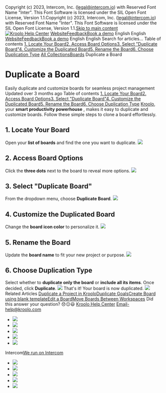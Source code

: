Copyright (c) 2023, Intercom, Inc. (legal@intercom.io) with Reserved Font Name "Inter". This Font Software is licensed under the SIL Open Font License, Version 1.1.Copyright (c) 2023, Intercom, Inc. (legal@intercom.io) with Reserved Font Name "Inter". This Font Software is licensed under the SIL Open Font License, Version 1.1.[Skip to main content](https://help.kroolo.com/en/articles/10568523-duplicate-a-board#main-content)
[![Kroolo Help Center](https://downloads.intercomcdn.com/i/o/h4qkzypg/611116/ee699fbf23fef0f6d8d4f666d84c/37cdcedd14003d8fdcfdeda0a05c09cb)](https://help.kroolo.com/en/)
[Website](https://kroolo.com/)[Feedback](https://kroolo.featurebase.app/)[Book a demo](https://kroolo.com/book-demo)
English
English
[Website](https://kroolo.com/)[Feedback](https://kroolo.featurebase.app/)[Book a demo](https://kroolo.com/book-demo)
English
English
Search for articles...
Table of contents
[1. Locate Your Board](https://help.kroolo.com/en/articles/10568523-duplicate-a-board#h_eecff80a37)[2. Access Board Options](https://help.kroolo.com/en/articles/10568523-duplicate-a-board#h_8e6e681d6b)[3. Select "Duplicate Board"](https://help.kroolo.com/en/articles/10568523-duplicate-a-board#h_f4efd18132)[4. Customize the Duplicated Board](https://help.kroolo.com/en/articles/10568523-duplicate-a-board#h_5cf499923a)[5. Rename the Board](https://help.kroolo.com/en/articles/10568523-duplicate-a-board#h_8088c44397)[6. Choose Duplication Type](https://help.kroolo.com/en/articles/10568523-duplicate-a-board#h_e217f95d42)
[All Collections](https://help.kroolo.com/en/)[Boards](https://help.kroolo.com/en/collections/11679458-boards)
Duplicate a Board
# Duplicate a Board
Easily duplicate and customize boards for seamless project management
Updated over 3 months ago
Table of contents
[1. Locate Your Board](https://help.kroolo.com/en/articles/10568523-duplicate-a-board#h_eecff80a37)[2. Access Board Options](https://help.kroolo.com/en/articles/10568523-duplicate-a-board#h_8e6e681d6b)[3. Select "Duplicate Board"](https://help.kroolo.com/en/articles/10568523-duplicate-a-board#h_f4efd18132)[4. Customize the Duplicated Board](https://help.kroolo.com/en/articles/10568523-duplicate-a-board#h_5cf499923a)[5. Rename the Board](https://help.kroolo.com/en/articles/10568523-duplicate-a-board#h_8088c44397)[6. Choose Duplication Type](https://help.kroolo.com/en/articles/10568523-duplicate-a-board#h_e217f95d42)
[Kroolo](https://kroolo.com/), your **smart productivity powerhouse** , makes it easy to duplicate and customize boards. Follow these simple steps to clone a board effortlessly.
## **1. Locate Your Board**
Open your **list of boards** and find the one you want to duplicate.
[![](https://downloads.intercomcdn.com/i/o/h4qkzypg/1383558684/59a23e195adee5d1398d5fda4334/a55a1452-ce7a-4f0c-8f9d-13a58fb461c1.png?expires=1747842300&signature=c4094fd15f91189de39df79658ba4b1f205c4fc8ca6b233247f4ead898cb0b80&req=dSMvFcx7lYdXXfMW1HO4zdMMDD%2F2LUoaZAYkUu4pL0zHaS2U22kkWZK600mQ%0AAc1runQ61amNTuaRDK4%3D%0A)](https://downloads.intercomcdn.com/i/o/h4qkzypg/1383558684/59a23e195adee5d1398d5fda4334/a55a1452-ce7a-4f0c-8f9d-13a58fb461c1.png?expires=1747842300&signature=c4094fd15f91189de39df79658ba4b1f205c4fc8ca6b233247f4ead898cb0b80&req=dSMvFcx7lYdXXfMW1HO4zdMMDD%2F2LUoaZAYkUu4pL0zHaS2U22kkWZK600mQ%0AAc1runQ61amNTuaRDK4%3D%0A)
## **2. Access Board Options**
Click the **three dots** next to the board to reveal more options.
[![](https://downloads.intercomcdn.com/i/o/h4qkzypg/1383558682/2ac7d6ff8d73bf365a383ec2bcf2/90e62b2a-44ea-4670-bf13-9acbbb35548e.png?expires=1747842300&signature=bc18478c3c11fc7fb31173fd9ee9fdf30105f1e9e5a017adc2b4e66456c613d9&req=dSMvFcx7lYdXW%2FMW1HO4zdgcesPg6l1WsmNLo2FNjtOVqN01XzGkfzg9nXYF%0Afn8qDeXhQVgtiL9f2YM%3D%0A)](https://downloads.intercomcdn.com/i/o/h4qkzypg/1383558682/2ac7d6ff8d73bf365a383ec2bcf2/90e62b2a-44ea-4670-bf13-9acbbb35548e.png?expires=1747842300&signature=bc18478c3c11fc7fb31173fd9ee9fdf30105f1e9e5a017adc2b4e66456c613d9&req=dSMvFcx7lYdXW%2FMW1HO4zdgcesPg6l1WsmNLo2FNjtOVqN01XzGkfzg9nXYF%0Afn8qDeXhQVgtiL9f2YM%3D%0A)
## **3. Select "Duplicate Board"**
From the dropdown menu, choose **Duplicate Board**.
[![](https://downloads.intercomcdn.com/i/o/h4qkzypg/1383558688/27dbbb53a045ff10e921b635df82/f4960896-3727-4115-8b16-c252a2c4caa5.png?expires=1747842300&signature=4745ad559cc1545e38275c912670abde2d279a18aaa94c8dc7c27072e3e76046&req=dSMvFcx7lYdXUfMW1HO4zelv0qD3v4fuDoeUWL2SERnvRM5fxsjch9yHZVYz%0AJDV5J3Lxbsvpp3RjVPQ%3D%0A)](https://downloads.intercomcdn.com/i/o/h4qkzypg/1383558688/27dbbb53a045ff10e921b635df82/f4960896-3727-4115-8b16-c252a2c4caa5.png?expires=1747842300&signature=4745ad559cc1545e38275c912670abde2d279a18aaa94c8dc7c27072e3e76046&req=dSMvFcx7lYdXUfMW1HO4zelv0qD3v4fuDoeUWL2SERnvRM5fxsjch9yHZVYz%0AJDV5J3Lxbsvpp3RjVPQ%3D%0A)
## **4. Customize the Duplicated Board**
Change the **board icon color** to personalize it.
[![](https://downloads.intercomcdn.com/i/o/h4qkzypg/1383558691/5f2776adac9435cc2ea1b911bbc9/e2c20b39-aebc-46a1-8907-516f2580b61f.png?expires=1747842300&signature=4a0a874d858ab114756dbea6e2b118dbc8bf97cfd3981e09e34311cd206186e0&req=dSMvFcx7lYdWWPMW1HO4zSh3bYLc6UN8BSWDbvMdx3GscWuBzgfzlxTtRtFE%0AqqJq3k%2FD%2B8zKot09Xdo%3D%0A)](https://downloads.intercomcdn.com/i/o/h4qkzypg/1383558691/5f2776adac9435cc2ea1b911bbc9/e2c20b39-aebc-46a1-8907-516f2580b61f.png?expires=1747842300&signature=4a0a874d858ab114756dbea6e2b118dbc8bf97cfd3981e09e34311cd206186e0&req=dSMvFcx7lYdWWPMW1HO4zSh3bYLc6UN8BSWDbvMdx3GscWuBzgfzlxTtRtFE%0AqqJq3k%2FD%2B8zKot09Xdo%3D%0A)
## **5. Rename the Board**
Update the **board name** to fit your new project or purpose.
[![](https://downloads.intercomcdn.com/i/o/h4qkzypg/1383558687/8dc46215c8a4a3ac4b370f7d9696/ecf5b3ed-7a41-4b44-8c6e-569a174cd2db.gif?expires=1747842300&signature=433a7fe3f16ee6aad7fdb01643d7990f618a5897efcc606e68eaf65a7ea33c09&req=dSMvFcx7lYdXXvMW1HO4zR3LEXPnWrY2kRFQUjKXyDxD7xUNkMFmR25ezDxb%0Aq3t1FyJdTam3no%2BI4%2FU%3D%0A)](https://downloads.intercomcdn.com/i/o/h4qkzypg/1383558687/8dc46215c8a4a3ac4b370f7d9696/ecf5b3ed-7a41-4b44-8c6e-569a174cd2db.gif?expires=1747842300&signature=433a7fe3f16ee6aad7fdb01643d7990f618a5897efcc606e68eaf65a7ea33c09&req=dSMvFcx7lYdXXvMW1HO4zR3LEXPnWrY2kRFQUjKXyDxD7xUNkMFmR25ezDxb%0Aq3t1FyJdTam3no%2BI4%2FU%3D%0A)
## **6. Choose Duplication Type**
Select whether to **duplicate only the board** or **include all its items**.
Once decided, click **Duplicate**. 
[![](https://downloads.intercomcdn.com/i/o/h4qkzypg/1383558690/90853cb17e38bbac66da2fe5048c/eee0e976-0a26-4900-9673-d72e90c02ea9.png?expires=1747842300&signature=4723ace85fa991d3cc0b6347e0119ce1f12080f63ea304fe228c8866631996a5&req=dSMvFcx7lYdWWfMW1HO4zcCjmUFONw2DIZlScik02f2p4KiY3ep83VIxhzFn%0AReYXr5nVJ6PpENMaLmo%3D%0A)](https://downloads.intercomcdn.com/i/o/h4qkzypg/1383558690/90853cb17e38bbac66da2fe5048c/eee0e976-0a26-4900-9673-d72e90c02ea9.png?expires=1747842300&signature=4723ace85fa991d3cc0b6347e0119ce1f12080f63ea304fe228c8866631996a5&req=dSMvFcx7lYdWWfMW1HO4zcCjmUFONw2DIZlScik02f2p4KiY3ep83VIxhzFn%0AReYXr5nVJ6PpENMaLmo%3D%0A)
That's it! Your board is now duplicated.
[![](https://downloads.intercomcdn.com/i/o/h4qkzypg/1386630197/9fe3ac0f1bc9c9f7b1805893d14c/cta+2.png?expires=1747842300&signature=e3dd2efe47ab4ac1cef9de270691b31879b982b1ca8f2aa0cca87e26055956c4&req=dSMvEM99nYBWXvMW1HO4zWnBo7mVxBxvXrFOh2Br5Q9HY0unX3%2Fo2k%2F7f7LG%0AjjuxvTprKwa0vuoqYoo%3D%0A)](https://app.kroolo.com/signup)
Related Articles
[Duplicate a Project in Kroolo](https://help.kroolo.com/en/articles/9812816-duplicate-a-project-in-kroolo)[Duplicate Goals](https://help.kroolo.com/en/articles/9978780-duplicate-goals)[Create Board using blank template](https://help.kroolo.com/en/articles/10549758-create-board-using-blank-template)[Edit a Board](https://help.kroolo.com/en/articles/10568519-edit-a-board)[Move Boards Between Workspaces](https://help.kroolo.com/en/articles/10568526-move-boards-between-workspaces)
Did this answer your question?
😞😐😃
[Kroolo Help Center](https://help.kroolo.com/en/)
Email-help@kroolo.com
  * [![](https://intercom.help/kroolo/assets/svg/icon:social-facebook/FFFFFF)](https://www.facebook.com/profile.php?id=61553808299270)
  * [![](https://intercom.help/kroolo/assets/svg/icon:social-linkedin/FFFFFF)](https://www.linkedin.com/company/getkroolo)
  * [![](https://intercom.help/kroolo/assets/svg/icon:social-instagram/FFFFFF)](https://www.instagram.com/getkroolo)
  * [![](https://intercom.help/kroolo/assets/svg/icon:social-youtube/FFFFFF)](https://www.youtube.com/@getkroolo/featured)
  * [![](https://intercom.help/kroolo/assets/svg/icon:social-twitter-x/FFFFFF)](https://www.twitter.com/getkroolo)


Intercom[We run on Intercom](https://www.intercom.com/intercom-link?company=Kroolo&solution=customer-support&utm_campaign=intercom-link&utm_content=We+run+on+Intercom&utm_medium=help-center&utm_referrer=https%3A%2F%2Fhelp.kroolo.com%2Fen%2Farticles%2F10568523-duplicate-a-board&utm_source=desktop-web)
  * [![](https://intercom.help/kroolo/assets/svg/icon:social-facebook/FFFFFF)](https://www.facebook.com/profile.php?id=61553808299270)
  * [![](https://intercom.help/kroolo/assets/svg/icon:social-linkedin/FFFFFF)](https://www.linkedin.com/company/getkroolo)
  * [![](https://intercom.help/kroolo/assets/svg/icon:social-instagram/FFFFFF)](https://www.instagram.com/getkroolo)
  * [![](https://intercom.help/kroolo/assets/svg/icon:social-youtube/FFFFFF)](https://www.youtube.com/@getkroolo/featured)
  * [![](https://intercom.help/kroolo/assets/svg/icon:social-twitter-x/FFFFFF)](https://www.twitter.com/getkroolo)


